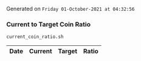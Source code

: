 Generated on `Friday 01-October-2021 at 04:32:56`

### Current to Target Coin Ratio
`current_coin_ratio.sh`

Date|Current|Target|Ratio
---|---|---|---
